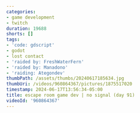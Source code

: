 ```yaml
---
categories:
- game development
- twitch
duration: 19688
shorts: []
tags:
- 'code: gdscript'
- godot
- lost contact
- 'raided by: FreshWaterFern'
- 'raided by: Manadono'
- 'raiding: Ategondev'
thumbPath: /assets/thumbs/20240617185634.jpg
thumbUri: /videos/960864367/pictures/1875517020
timestamp: 2024-06-17T13:56:34-05:00
title: escape room game dev | no signal (day 91)
videoId: '960864367'
---
```

